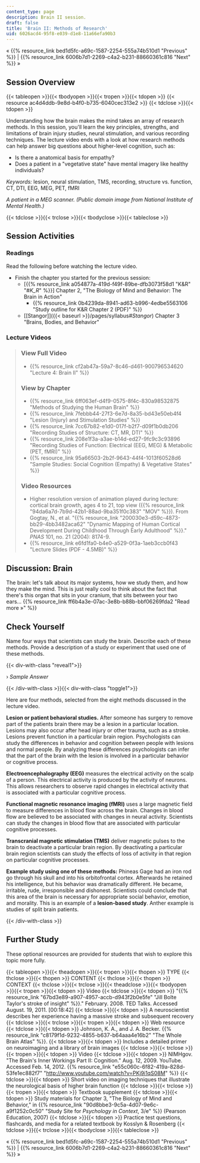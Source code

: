 ```yaml
---
content_type: page
description: Brain II session.
draft: false
title: 'Brain II: Methods of Research'
uid: 6026acd4-95f8-e039-d1e8-11a66efa90b3
---
```

« {{% resource_link bed1d5fc-a69c-1587-2254-555a74b510d1 "Previous" %}} | {{% resource_link 6006b7d1-2269-c4a2-b231-88660361c816 "Next" %}} »

## Session Overview

{{< tableopen >}}{{< tbodyopen >}}{{< tropen >}}{{< tdopen >}}
{{< resource ac4d4ddb-9e8d-b4f0-b735-6040cec313e2 >}}
{{< tdclose >}}{{< tdopen >}}

Understanding how the brain makes the mind takes an array of research methods. In this session, you'll learn the key principles, strengths, and limitations of brain injury studies, neural stimulation, and various recording techniques. The lecture video ends with a look at how research methods can help answer big questions about higher-level cognition, such as:

- Is there a anatomical basis for empathy?
- Does a patient in a "vegetative state" have mental imagery like healthy individuals?

_Keywords:_ lesion, neural stimulation, TMS, recording, structure vs. function, CT, DTI, EEG, MEG, PET, fMRI

_A patient in a MEG scanner. (Public domain image from National Institute of Mental Health.)_

{{< tdclose >}}{{< trclose >}}{{< tbodyclose >}}{{< tableclose >}}

## Session Activities

### Readings

Read the following before watching the lecture video.

- Finish the chapter you started for the previous session:
    - \[{{% resource_link a054877a-419d-f49f-89be-dfb3073f58d1 "K&R" "#_K_R_" %}}\] Chapter 2, "The Biology of Mind and Behavior: The Brain in Action"
        - {{% resource_link 0b4239da-8941-ad63-b996-4edbe5563106 "Study outline for K&R Chapter 2 (PDF)" %}}
    - \[\[Stangor\]\]({{< baseurl >}}/pages/syllabus#_Stangor_) Chapter 3 "Brains, Bodies, and Behavior"

### Lecture Videos

> ### View Full Video
> 
> - {{% resource_link cf2ab47a-59a7-8c46-d461-900796534620 "Lecture 4: Brain II" %}}
> 
> ### View by Chapter
> 
> - {{% resource_link 6ff063ef-d4f9-0575-8f4c-830a98532875 "Methods of Studying the Human Brain" %}}
> - {{% resource_link 7febbb44-27f3-6e7d-8a35-bd43e50eb4f4 "Lesion (Injury) and Stimulation Studies" %}}
> - {{% resource_link 7cc67b82-e1d0-017f-b2f7-d09f1b0db206 "Recording Studies of Structure: CT, MR, DTI" %}}
> - {{% resource_link 208e1f3a-a3ae-b14d-ed27-9fc9c3c93896 "Recording Studies of Function: Electrical (EEG, MEG) & Metabolic (PET, fMRI)" %}}
> - {{% resource_link 95a66503-2b2f-9643-44f4-1013f60528d6 "Sample Studies: Social Cognition (Empathy) & Vegetative States" %}}
> 
> ### Video Resources
> 
> - Higher resolution version of animation played during lecture: cortical brain growth, ages 4 to 21, top view ({{% resource_link "94da6a7d-7b9d-42b1-88ad-9ba351f0c383" "MOV" %}}). From Gogtay, N., et al. "{{% resource_link "200030e3-d59c-4873-bb29-4bb3482aca62" "Dynamic Mapping of Human Cortical Development During Childhood Through Early Adulthood" %}}." _PNAS_ 101, no. 21 (2004): 8174-9.
> - {{% resource_link e6fd1fa0-b4e0-a529-0f3a-1aeb3ccb0f43 "Lecture Slides (PDF - 4.5MB)" %}}

## Discussion: Brain

The brain: let's talk about its major systems, how we study them, and how they make the mind. This is just really cool to think about the fact that there's this organ that sits in your cranium, that sits between your two ears… {{% resource_link ff6b4a3e-07ac-3e8b-b88b-bbf06269fda2 "Read more »" %}}

## Check Yourself

Name four ways that scientists can study the brain. Describe each of these methods. Provide a description of a study or experiment that used one of these methods.

{{< div-with-class "reveal1">}}

› _Sample Answer_

{{< /div-with-class >}}{{< div-with-class "toggle1">}}

Here are four methods, selected from the eight methods discussed in the lecture video.

**Lesion or patient behavioral studies.** After someone has surgery to remove part of the patients brain there may be a lesion in a particular location. Lesions may also occur after head injury or other trauma, such as a stroke. Lesions prevent function in a particular brain region. Psychologists can study the differences in behavior and cognition between people with lesions and normal people. By analyzing these differences psychologists can infer that the part of the brain with the lesion is involved in a particular behavior or cognitive process.

**Electroencephalography (EEG)** measures the electrical activity on the scalp of a person. This electrical activity is produced by the activity of neurons. This allows researchers to observe rapid changes in electrical activity that is associated with a particular cognitive process.

**Functional magnetic resonance imaging (fMRI)** uses a large magnetic field to measure differences in blood flow across the brain. Changes in blood flow are believed to be associated with changes in neural activity. Scientists can study the changes in blood flow that are associated with particular cognitive processes.

**Transcranial magnetic stimulation (TMS)** deliver magnetic pulses to the brain to deactivate a particular brain region. By deactivating a particular brain region scientists can study the effects of loss of activity in that region on particular cognitive processes.

**Example study using one of these methods:** Phineas Gage had an iron rod go through his skull and into his orbitofrontal cortex. Afterwards he retained his intelligence, but his behavior was dramatically different. He became, irritable, rude, irresponsible and dishonest. Scientists could conclude that this area of the brain is necessary for appropriate social behavior, emotion, and morality. This is an example of a **lesion-based study**. Anther example is studies of split brain patients.

{{< /div-with-class >}}

## Further Study

These optional resources are provided for students that wish to explore this topic more fully.

{{< tableopen >}}{{< theadopen >}}{{< tropen >}}{{< thopen >}}
TYPE
{{< thclose >}}{{< thopen >}}
CONTENT
{{< thclose >}}{{< thopen >}}
CONTEXT
{{< thclose >}}{{< trclose >}}{{< theadclose >}}{{< tbodyopen >}}{{< tropen >}}{{< tdopen >}}
Video
{{< tdclose >}}{{< tdopen >}}
"{{% resource_link "67bd3e89-a907-4957-accb-d943f2b0e5fe" "Jill Bolte Taylor's stroke of insight" %}}." February. 2008. TED Talks. Accessed August. 19, 2011. \[00:18:42\]
{{< tdclose >}}{{< tdopen >}}
A neuroscientist describes her experience having a massive stroke and subsequent recovery
{{< tdclose >}}{{< trclose >}}{{< tropen >}}{{< tdopen >}}
Web resource
{{< tdclose >}}{{< tdopen >}}
Johnson, K. A., and J. A. Becker. {{% resource_link "c8179f1d-9232-4855-b637-b64aaa4e16b2" "The Whole Brain Atlas" %}}.
{{< tdclose >}}{{< tdopen >}}
Includes a detailed primer on neuroimaging and a library of brain images
{{< tdclose >}}{{< trclose >}}{{< tropen >}}{{< tdopen >}}
Video
{{< tdclose >}}{{< tdopen >}}
NIMHgov. "The Brain's Inner Workings Part II: Cognition." Aug. 12, 2009. YouTube. Accessed Feb. 14, 2012. {{% resource_link "e55c060c-6f82-419a-828d-53fe1ec882f7" "http://www.youtube.com/watch?v=PKj9i1qS08M" %}}
{{< tdclose >}}{{< tdopen >}}
Short video on imaging techniques that illustrate the neurological basis of higher brain function
{{< tdclose >}}{{< trclose >}}{{< tropen >}}{{< tdopen >}}
Textbook supplement
{{< tdclose >}}{{< tdopen >}}
Study materials for Chapter 3, "The Biology of Mind and Behavior," in {{% resource_link "90d8bbe3-9c5a-4d07-9e6c-a9f1252c0c50" "Study Site for _Psychology in Context_, 3/e" %}} (Pearson Education, 2007)
{{< tdclose >}}{{< tdopen >}}
Practice test questions, flashcards, and media for a related textbook by Kosslyn & Rosenberg
{{< tdclose >}}{{< trclose >}}{{< tbodyclose >}}{{< tableclose >}}

« {{% resource_link bed1d5fc-a69c-1587-2254-555a74b510d1 "Previous" %}} | {{% resource_link 6006b7d1-2269-c4a2-b231-88660361c816 "Next" %}} »